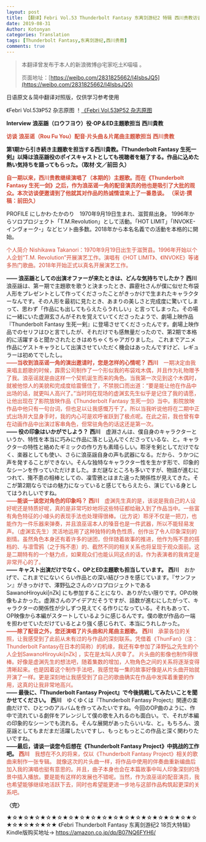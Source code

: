 ```yaml
---
layout: post
title: 【翻译】Febri Vol.53 Thunderbolt Fantasy 东离剑游纪2 特辑 西川贵教访谈
date: 2019-08-31
Author: Kotonyan
categories: Translation
tags: [Thunderbolt Fantasy,东离剑游纪,西川贵教]
comments: true
---
```


>本翻译曾发布于本人的新浪微博@宅家吃土K喵喵 。
>
>页面地址：[https://weibo.com/2831825662/I4IsbsJQ5](https://weibo.com/2831825662/I4IsbsJQ5)

日语原文＆简中翻译对照版，仅供学习参考使用

《Febri Vol.53》P52 杂志原图
！[《Febri Vol.53》P52 杂志原图](https://wx4.sinaimg.cn/large/a8ca3afegy1g6igyl1mvzj20u01dzkjm.jpg "《Febri Vol.53》P52 杂志原图")

**Interview**
  **浪巫謡（ロウフヨウ）役·OP＆ED主題歌担当**
  **西川貴教**

<b><font color="#d24a35">访谈</font></b>
  <b><font color="#d24a35">浪巫谣（Rou Fu You）配音·片头曲＆片尾曲主题歌担当</font></b>
  <b><font color="#d24a35">西川贵教</font></b>

**第1期から引き続き主題歌を担当する西川貴教。『Thunderbolt Fantasy 生死一剣』以降は浪巫謡役のポイスキャストとしても視聴者を魅了する。作品に込めた熱い気持ちを語ってもらった。（取材·文／前田 久）**

<b><font color="#d24a35">自一期以来，西川贵教继续演唱了（本期的）主题歌。而在《Thunderbolt Fantasy 生死一剑》之后，作为浪巫谣一角的配音演员的他也是吸引了大批的观众。本次访谈便邀请到了他就其对作品的热诚情谊来上了一番恳谈。 （采访·撰稿：前田久）</font></b>

PROFILE
  にしかわ·たかのり　1970年9月19日生まれ、滋賀県出身。 1996年からソロプロジェクト「T.M.Revolution」として活動。「HOT LIMIT」「INVOKE-インヴォーク-」などヒソト曲多数。2018年から本名名義での活動を本格的に開始。

<font color="#d24a35">个人简介</font>
<font color="#d24a35">Nishikawa Takanori：1970年9月19日出生于滋贺县。1996年开始以个人企划“T.M. Revolution”开展演艺工作。演唱有《HOT LIMIT》、《INVOKE》等诸多热门歌曲。2018年开始正式以真名开展演艺工作。</font>

<b>―― 浪巫謡としての出演オファーが来たときは、どんな気持ちでしたか？</b>
<b>西川</b>　浪巫謡は、第ー期で主題歌を歌うと決まったとき、霹靂社さんが僕に似せた布袋人形をプレゼントとして作ってくださったことがきっかけで生まれたキャラクターなんです。その人形を最初に見たとき、あまりの美しさと完成度に驚いてしまって、思わず「作品にも出してもらえたらうれしい」と言ってしまった。その場に一緒にいた虚淵玄さんがそれを覚えていてくださったようで、劇場上映作品 『Thunderbolt Fantasy 生死一剣』に登場させてくださったんです。劇場上映作品でのセリフはひと言でしたが、それだけでも感無量だったので、第2期で本格的に活躍すると聞かされたときはめちゃくちゃアガりました。 これまでアニメ作品にゲストキャラとして出演させていただく機会はあったんですけど、レギュラーは初めてでしたし。
<br>
<b><font color="#d24a35">——当收到浪巫谣一角的演出邀请时，您是怎样的心情呢？</font></b>
<font color="#d24a35"><b>西川</b>　一期决定由我来唱主题歌的时候，霹雳公司制作了一个形似我的布袋戏木偶，并且作为礼物赠予了我。浪巫谣就是由这样一个契机诞生而来的角色。当我第一次见到这个木偶时，就被他惊人的美貌和完成度给震慑住了，不禁脱口而出道：“要是能让他在作品中出场的话，就更叫人高兴了。”当时同在现场的虚渊玄先生似乎是记住了我的请愿，让他出现在了影院放映作品《Thunderbolt Fantasy 生死一剑》当中。影院放映作品中他只有一句台词，但也足以让我感慨万千了。所以当我听说他将在二期中正式出场并大显身手时，我的内心可是欢呼雀跃到了极点呢。在此之前，我也曾有幸在动画作品中出演过客串角色，但常驻角色的话这还是第一次。</font>
<br>
<b>―― 役の印象はいかがでしよう？</b>
<b>西川</b>　虚淵さんは、僕自身のキャラクターというか、特性を本当に巧みに作品に落とし込んでくださっているな、と。キャラクターの特性と絡めたギミックの作り方も素晴らしい。聆牙を剣としてだけでなく、楽器としても使い、さらに浪巫謡自身の声も武器になる。だから、うかつに声を発することができない。そんな独特なキャラクター性を生かす形で、印象的なシーンを作っていただけました。まだ謎なところも多いですが、物語が進むにつれて、殤不患の相棒としての、凜雪鴉とはまた違った関係性が見えてきた。そこが第2期ならではの魅力になっていると感じてもらえたら、演じている身としてはうれしいですね。
<br>
<font color="#d24a35"><b>——能谈一谈您对角色的印象吗？</b></font>
<font color="#d24a35"><b>西川</b>　虚渊先生真的是，该说是我自己的人设好呢还是特质好呢，真的是非常巧妙地将这些特征都给融入到了作品当中。一些富有角色特征的小噱头的表现手法也处理得很棒。（比方说）聆牙不仅是一把刀，也能作为一件乐器来弹奏，并且浪巫谣本人的嗓音也是一件武器，所以不能轻易发声。（虚渊玄先生）灵活地运用了这种独特的角色性质，创作出了令人印象深刻的剧情。虽然角色本身还有着许多的谜团，但伴随着故事的推进，他作为殇不患的搭档的、与凛雪鸦（之于殇不患）的、截然不同的相关关系也将呈现于观众面前。这是二期特有的一个魅力点，如果观众们也能认同这点的话，作为表演者的我肯定是非常开心的了。</font>
<br>
<b>―― キャスト出演だけでなく、OPとED主題歌も担当しています。</b>
<b>西川</b>　おかげで、これまでにないくらい作品との深い結びつきを感じています。『サンファン』がきっかけで、澤野弘之さんのソロプロジェクトであるSawanoHiroyuki[nZk] にも参加することになり、ありがたい限りです。OPの映像もよかった。虚淵さんのアイデアだそうですが、話数が進むにしたがって、キャラクターの関係性が少しずつ見えてくる作りになっている。それもあって、OP映像から本編がスタートしているように感じるんです。僕の歌が作品の一端を担わせていただけているとより強く感じられて、本当にうれしかった。
<br>
<font color="#d24a35"><b>——除了配音之外，您还演唱了片头曲和片尾曲主题歌。</b></font>
<font color="#d24a35"><b>西川</b>　承蒙各位的关照，让我感受到了此前从未有过的与作品的深刻联系。凭借着《ThunFan》（注：Thunderbolt Fantasy在日本的简称）的机缘，我还有幸参加了泽野弘之先生的个人企划SawanoHiroyuki[nZk] ，实在是太叫人庆幸了。</font>
<font color="#d24a35">片头曲的影像也制作得很棒。好像是虚渊先生的想法吧，随着集数的增加，人物角色之间的关系将逐渐变得清晰起来。也是因着这个制作手法吧，我感觉每一集的故事好像是从片头曲开始就开演了一样。更是深刻地让我感受到了自己的歌曲确实在作品中发挥着重要的作用，这真的让我非常地高兴。</font>
<br>
<b>―― 最後に、『Thunderbolt Fantasy Project』で今後挑戦してみたいことを聞かせてください。</b>
<b>西川</b>　ゆくゆくは『Thunderbolt Fantasy Project』関連の楽曲だけで、ひとつのアルバムを作ってみたいですね。今回のOP曲のように、作中で流れている劇伴をアレンジして僕の歌を入れるのも面白い。で、それが本編の印象的なシーンでも流れる。そんな展開があったらいいな、と。もちろん、浪巫謡としてもまだまだ活躍したいですし、もっともっとこの作品と深く関わりたいですね。
<br>
<b>——最后，请谈一谈您今后想在《Thunderbolt Fantasy Project》中挑战的工作吧。</b></font>
<font color="#d24a35"><b>西川</b>　我想在不久的将来，仅以《Thunderbolt Fantasy Project》相关的歌曲来制作一张专辑。</font>
<font color="#d24a35">就像这次的片头曲一样，将作品中使用的伴奏曲重新编曲后加入我的演唱也挺有意思的。并且，曲子本身也会在本篇故事中叫人印象深刻的场景中插入播放。要是能有这样的发展也不错呢。当然，作为浪巫谣的配音演员，我也希望能够继续地活跃下去，同时也希望能更进一步地与这部作品构筑起更深的关系吧。</font>
<br></p>
<font color="#333333"><b>〈完〉</b></font>



★☆★☆★☆★☆★☆★☆★☆★☆★☆★☆★☆★☆★☆★☆★☆★☆★☆★☆★☆★☆★☆★
《Febri Thunderbolt Fantasy 东离剑游纪2 18页大特辑》Kindle版购买地址→
<a href="https://amazon.co.jp/dp/B07NQ6FYH6/">https://amazon.co.jp/dp/B07NQ6FYH6/</a>

